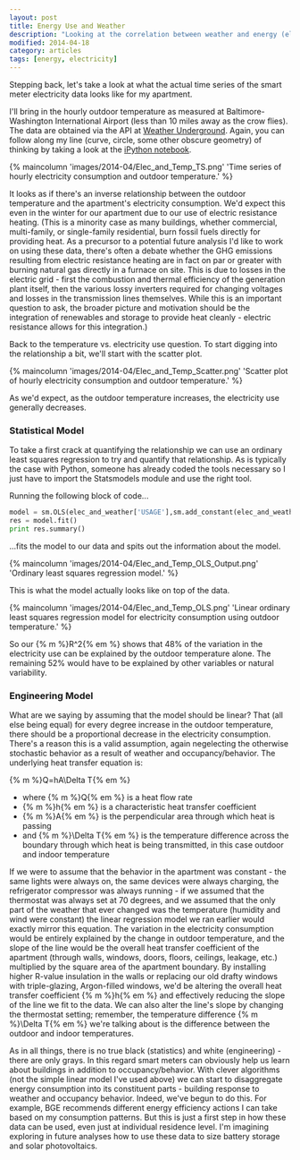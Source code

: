 ```yaml
---
layout: post
title: Energy Use and Weather
description: "Looking at the correlation between weather and energy (electricity) consumption."
modified: 2014-04-18
category: articles
tags: [energy, electricity]
---
```


Stepping back, let's take a look at what the actual time series of the smart meter electricity data looks like for my apartment. 

I'll bring in the hourly outdoor temperature as measured at Baltimore-Washington International Airport (less than 10 miles away as the crow flies).  The data are obtained via the API at <a href='http://www.wunderground.com/weather/api'>Weather Underground</a>.  Again, you can follow along my line (curve, circle, some other obscure geometry) of thinking by taking a look at the <a href='http://nbviewer.ipython.org/github/jtelszasz/my_energy/blob/master/My_Energy_And_Weather.ipynb?create=1'>iPython notebook</a>.

{% maincolumn 'images/2014-04/Elec_and_Temp_TS.png' 'Time series of hourly electricity consumption and outdoor temperature.' %}
<!--more-->
It looks as if there's an inverse relationship between the outdoor temperature and the apartment's electricity consumption.  We'd expect this even in the winter for our apartment due to our use of electric resistance heating.  (This is a minority case as many buildings, whether commercial, multi-family, or single-family residential, burn fossil fuels directly for providing heat.  As a precursor to a potential future analysis I'd like to work on using these data, there's often a debate whether the GHG emissions resulting from electric resistance heating are in fact on par or greater with burning natural gas directly in a furnace on site.  This is due to losses in the electric grid - first the combustion and thermal efficiency of the generation plant itself, then the various lossy inverters required for changing voltages and losses in the transmission lines themselves.  While this is an important question to ask, the broader picture and motivation should be the integration of renewables and storage to provide heat cleanly - electric resistance allows for this integration.)

Back to the temperature vs. electricity use question.  To start digging into the relationship a bit, we'll start with the scatter plot.

{% maincolumn 'images/2014-04/Elec_and_Temp_Scatter.png' 'Scatter plot of hourly electricity consumption and outdoor temperature.' %}

As we'd expect, as the outdoor temperature increases, the electricity use generally decreases.  

### Statistical Model

To take a first crack at quantifying the relationship we can use an ordinary least squares regression to try and quantify that relationship.  As is typically the case with Python, someone has already coded the tools necessary so I just have to import the Statsmodels module and use the right tool.

Running the following block of code...

``` python
model = sm.OLS(elec_and_weather['USAGE'],sm.add_constant(elec_and_weather['tempF']))
res = model.fit()
print res.summary()
```
...fits the model to our data and spits out the information about the model.

{% maincolumn 'images/2014-04/Elec_and_Temp_OLS_Output.png' 'Ordinary least squares regression model.' %}

This is what the model actually looks like on top of the data.

{% maincolumn 'images/2014-04/Elec_and_Temp_OLS.png' 'Linear ordinary least squares regression model for electricity consumption using outdoor temperature.' %}

So our {% m %}R^2{% em %} shows that 48% of the variation in the electricity use can be explained by the outdoor temperature alone.  The remaining 52% would have to be explained by other variables or natural variability.

### Engineering Model

What are we saying by assuming that the model should be linear?  That (all else being equal) for every degree increase in the outdoor temperature, there should be a proportional decrease in the electricity consumption.  There's a reason this is a valid assumption, again negelecting the otherwise stochastic behavior as a result of weather and occupancy/behavior.  The underlying heat transfer equation is:

{% m %}Q=hA\Delta T{% em %}

* where {% m %}Q{% em %} is a heat flow rate
* {% m %}h{% em %} is a characteristic heat transfer coefficient
* {% m %}A{% em %} is the perpendicular area through which heat is passing
* and {% m %}\Delta T{% em %} is the temperature difference across the boundary through which heat is being transmitted, in this case outdoor and indoor temperature

If we were to assume that the behavior in the apartment was constant - the same lights were always on, the same devices were always charging, the refrigerator compressor was always running - if we assumed that the thermostat was always set at 70 degrees, and we assumed that the only part of the weather that ever changed was the temperature (humidity and wind were constant) the linear regression model we ran earlier would exactly mirror this equation.  The variation in the electricity consumption would be entirely explained by the change in outdoor temperature, and the slope of the line would be the overall heat transfer coefficient of the apartment (through walls, windows, doors, floors, ceilings, leakage, etc.) multiplied by the square area of the apartment boundary.  By installing higher R-value insulation in the walls or replacing our old drafty windows with triple-glazing, Argon-filled windows, we'd be altering the overall heat transfer coefficient {% m %}h{% em %} and effectively reducing the slope of the line we fit to the data.  We can also alter the line's slope by changing the thermostat setting; remember, the temperature difference {% m %}\Delta T{% em %} we're talking about is the difference between the outdoor and indoor temperatures.

As in all things, there is no true black (statistics) and white (engineering) - there are only grays.  In this regard smart meters can  obviously help us learn about buildings in addition to occupancy/behavior.  With clever algorithms (not the simple linear model I've used above) we can start to disaggregate energy consumption into its constituent parts - building response to weather and occupancy behavior.  Indeed, we've begun to do this.  For example, BGE recommends different energy efficiency actions I can take based on my consumption patterns.  But this is just a first step in how these data can be used, even just at individual residence level.  I'm imagining exploring in future analyses how to use these data to size battery storage and solar photovoltaics.


